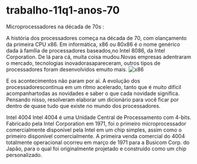 # trabalho-11q1-anos-70
Microprocessadores na década de 70s : 
 
A história dos processadores começa na década de 70, com olançamento da primeira CPU x86.
Em informática, x86 ou 80x86 é o nome genérico dada à família de processadores baseados,no Intel 8086, da Intel Corporation.
De lá para cá, muita coisa mudou.Novas empresas adentraram o mercado, tecnologias inovadorasapareceram, outros tipos de processadores foram desenvolvidos emuito mais.
![x86](x86.jpg)

E os acontecimentos não param por aí. A evolução dos processadorescontinua em um ritmo acelerado, tanto que é muito difícil acompanhartodas as novidades e saber o que cada novidade significa. Pensando nisso,  resolveram  elaborar um dicionário para você ficar por dentro de quase tudo que existe no mundo dos processadores.

Intel 4004 
Intel 4004 é uma Unidade Central de Processamento com 4-bits. Fabricado pela Intel Corporation em 1971, foi o primeiro microprocessador comercialmente disponível pela Intel em um chip simples, assim como o primeiro disponível comercialmente. A primeira venda comercial do 4004 totalmente operacional ocorreu em março de 1971 para a Busicom Corp. do Japão, para o qual foi originalmente projetado e construído como um chip personalizado.
